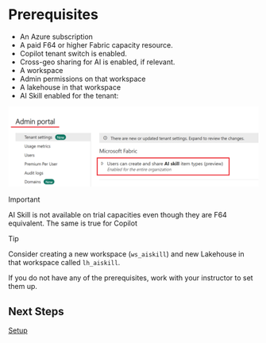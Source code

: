 # Prerequisites

- An Azure subscription
- A paid F64 or higher Fabric capacity resource.
- Copilot tenant switch is enabled.
- Cross-geo sharing for AI is enabled, if relevant.
- A workspace
- Admin permissions on that workspace
- A lakehouse in that workspace
- AI Skill enabled for the tenant:

![AI Skill Enabled for Tenant](/images/aiskillenabled.png)



> [!IMPORTANT]
> AI Skill is not available on trial capacities  even though they are F64 equivalent.  The same is true for Copilot

> [!TIP]
> Consider creating a new workspace (`ws_aiskill`) and new Lakehouse in that workspace called `lh_aiskill`.

If you do not have any of the prerequisites, work with your instructor to set them up.

## Next Steps
[Setup](/setup.md)